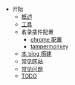 - 开始
  - [概述](/README.md)
  - [工具](/tools/mac.md)
  - 收录插件配置
    - [chrome 配置](/tools/chromePlugin.md)
    - [tampermonkey](/tools/tampermonkey.md)
  - [本 blog 搭建](/tools/blog.md)
  - [常见网站](usualSite)
  - [常见问题](/usualQuestion.md)
  - [TODO](/todo.md)
